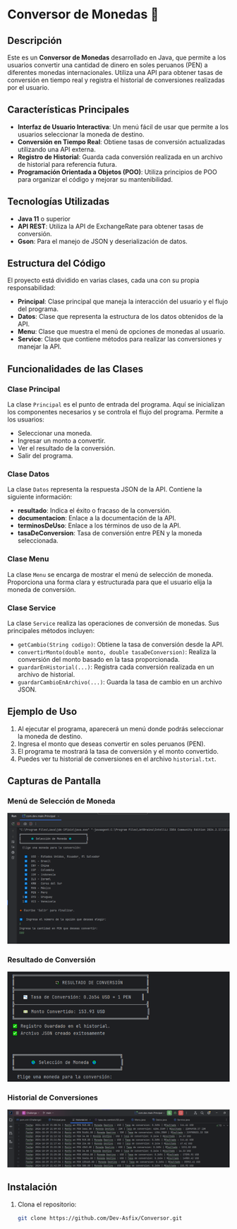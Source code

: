 # Conversor de Monedas 💱

## Descripción

Este es un **Conversor de Monedas** desarrollado en Java, que permite a los usuarios convertir una cantidad de dinero en soles peruanos (PEN) a diferentes monedas internacionales. Utiliza una API para obtener tasas de conversión en tiempo real y registra el historial de conversiones realizadas por el usuario.

## Características Principales

- **Interfaz de Usuario Interactiva**: Un menú fácil de usar que permite a los usuarios seleccionar la moneda de destino.
- **Conversión en Tiempo Real**: Obtiene tasas de conversión actualizadas utilizando una API externa.
- **Registro de Historial**: Guarda cada conversión realizada en un archivo de historial para referencia futura.
- **Programación Orientada a Objetos (POO)**: Utiliza principios de POO para organizar el código y mejorar su mantenibilidad.

## Tecnologías Utilizadas

- **Java 11** o superior
- **API REST**: Utiliza la API de ExchangeRate para obtener tasas de conversión.
- **Gson**: Para el manejo de JSON y deserialización de datos.

## Estructura del Código

El proyecto está dividido en varias clases, cada una con su propia responsabilidad:

- **Principal**: Clase principal que maneja la interacción del usuario y el flujo del programa.
- **Datos**: Clase que representa la estructura de los datos obtenidos de la API.
- **Menu**: Clase que muestra el menú de opciones de monedas al usuario.
- **Service**: Clase que contiene métodos para realizar las conversiones y manejar la API.

## Funcionalidades de las Clases

### Clase Principal

La clase `Principal` es el punto de entrada del programa. Aquí se inicializan los componentes necesarios y se controla el flujo del programa. Permite a los usuarios:

- Seleccionar una moneda.
- Ingresar un monto a convertir.
- Ver el resultado de la conversión.
- Salir del programa.

### Clase Datos

La clase `Datos` representa la respuesta JSON de la API. Contiene la siguiente información:

- **resultado**: Indica el éxito o fracaso de la conversión.
- **documentacion**: Enlace a la documentación de la API.
- **terminosDeUso**: Enlace a los términos de uso de la API.
- **tasaDeConversion**: Tasa de conversión entre PEN y la moneda seleccionada.

### Clase Menu

La clase `Menu` se encarga de mostrar el menú de selección de moneda. Proporciona una forma clara y estructurada para que el usuario elija la moneda de conversión.

### Clase Service

La clase `Service` realiza las operaciones de conversión de monedas. Sus principales métodos incluyen:

- `getCambio(String codigo)`: Obtiene la tasa de conversión desde la API.
- `convertirMonto(double monto, double tasaDeConversion)`: Realiza la conversión del monto basado en la tasa proporcionada.
- `guardarEnHistorial(...)`: Registra cada conversión realizada en un archivo de historial.
- `guardarCambioEnArchivo(...)`: Guarda la tasa de cambio en un archivo JSON.

## Ejemplo de Uso

1. Al ejecutar el programa, aparecerá un menú donde podrás seleccionar la moneda de destino.
2. Ingresa el monto que deseas convertir en soles peruanos (PEN).
3. El programa te mostrará la tasa de conversión y el monto convertido.
4. Puedes ver tu historial de conversiones en el archivo `historial.txt`.

## Capturas de Pantalla

### Menú de Selección de Moneda

![Menú de Selección](recursos/Captura1.png)

### Resultado de Conversión

![Resultado de Conversión](recursos/Captura2.png)

### Historial de Conversiones

![Historial de Conversiones](recursos/Captura3.png)

## Instalación

1. Clona el repositorio:
   ```bash
   git clone https://github.com/Dev-Asfix/Conversor.git
